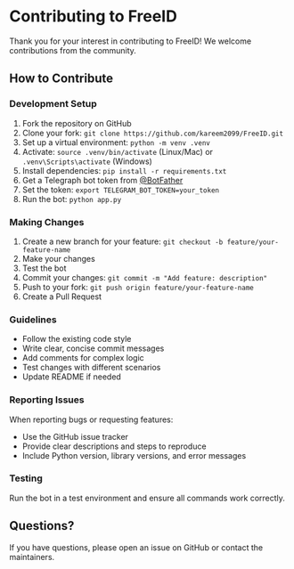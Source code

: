 # Contributing to FreeID

Thank you for your interest in contributing to FreeID! We welcome contributions from the community.

## How to Contribute

### Development Setup

1. Fork the repository on GitHub
2. Clone your fork: `git clone https://github.com/kareem2099/FreeID.git`
3. Set up a virtual environment: `python -m venv .venv`
4. Activate: `source .venv/bin/activate` (Linux/Mac) or `.venv\Scripts\activate` (Windows)
5. Install dependencies: `pip install -r requirements.txt`
6. Get a Telegraph bot token from [@BotFather](https://t.me/botfather)
7. Set the token: `export TELEGRAM_BOT_TOKEN=your_token`
8. Run the bot: `python app.py`

### Making Changes

1. Create a new branch for your feature: `git checkout -b feature/your-feature-name`
2. Make your changes
3. Test the bot
4. Commit your changes: `git commit -m "Add feature: description"`
5. Push to your fork: `git push origin feature/your-feature-name`
6. Create a Pull Request

### Guidelines

- Follow the existing code style
- Write clear, concise commit messages
- Add comments for complex logic
- Test changes with different scenarios
- Update README if needed

### Reporting Issues

When reporting bugs or requesting features:
- Use the GitHub issue tracker
- Provide clear descriptions and steps to reproduce
- Include Python version, library versions, and error messages

### Testing

Run the bot in a test environment and ensure all commands work correctly.

## Questions?

If you have questions, please open an issue on GitHub or contact the maintainers.
